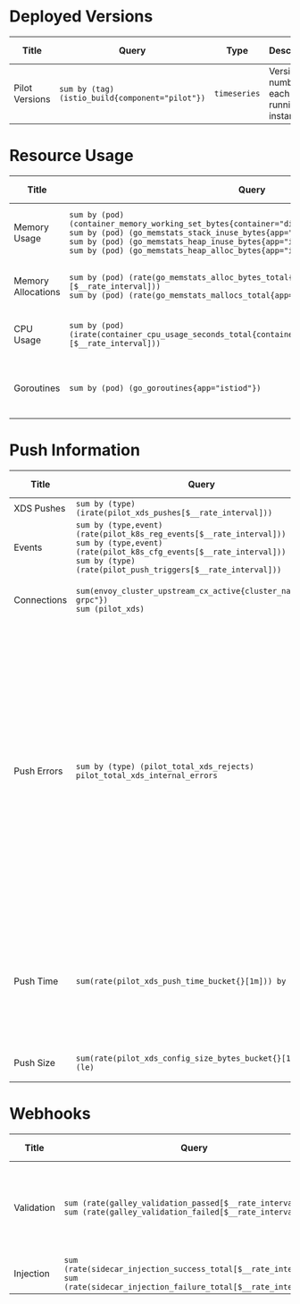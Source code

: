# Deployed Versions
| Title | Query | Type | Description | Datasource | Unit | Legend Format |
| --- | --- | --- | --- | --- | --- | --- |
| Pilot Versions | `sum by (tag) (istio_build{component="pilot"})` | `timeseries` | Version number of each running instance | -- | `prometheus` | `Version ({{tag}})` |
# Resource Usage
| Title | Query | Type | Description | Datasource | Unit | Legend Format |
| --- | --- | --- | --- | --- | --- | --- |
| Memory Usage | `sum by (pod) (container_memory_working_set_bytes{container="discovery",pod=~"istiod-.*"})`<br/>`sum by (pod) (go_memstats_stack_inuse_bytes{app="istiod"})`<br/>`sum by (pod) (go_memstats_heap_inuse_bytes{app="istiod"})`<br/>`sum by (pod) (go_memstats_heap_alloc_bytes{app="istiod"})` | `timeseries` | Memory usage of each running instance | `bytes` | `prometheus` | `Container ({{pod}})` |
| Memory Allocations | `sum by (pod) (rate(go_memstats_alloc_bytes_total{app="istiod"}[$__rate_interval]))`<br/>`sum by (pod) (rate(go_memstats_mallocs_total{app="istiod"}[$__rate_interval]))` | `timeseries` | Details about memory allocations | `Bps` | `prometheus` | `Bytes ({{pod}})` |
| CPU Usage | `sum by (pod) (irate(container_cpu_usage_seconds_total{container="discovery",pod=~"istiod-.*"}[$__rate_interval]))` | `timeseries` | CPU usage of each running instance | -- | `prometheus` | `Container ({{pod}})` |
| Goroutines | `sum by (pod) (go_goroutines{app="istiod"})` | `timeseries` | Goroutine count for each running instance | -- | `prometheus` | `Goroutines ({{pod}})` |
# Push Information
| Title | Query | Type | Description | Datasource | Unit | Legend Format |
| --- | --- | --- | --- | --- | --- | --- |
| XDS Pushes | `sum by (type) (irate(pilot_xds_pushes[$__rate_interval]))` | `timeseries` |  | `ops` | `prometheus` | `{{type}}` |
| Events | `sum by (type,event) (rate(pilot_k8s_reg_events[$__rate_interval]))`<br/>`sum by (type,event) (rate(pilot_k8s_cfg_events[$__rate_interval]))`<br/>`sum by (type) (rate(pilot_push_triggers[$__rate_interval]))` | `timeseries` | Size of each xDS push.<br/> | -- | `prometheus` | `{{event}} {{type}}` |
| Connections | `sum(envoy_cluster_upstream_cx_active{cluster_name="xds-grpc"})`<br/>`sum (pilot_xds)` | `timeseries` | Total number of XDS connections<br/> | -- | `prometheus` | `Connections (client reported)` |
| Push Errors | `sum by (type) (pilot_total_xds_rejects)`<br/>`pilot_total_xds_internal_errors` | `timeseries` | Number of push errors. Many of these are at least potentional fatal and should be explored in-depth via Istiod logs.<br/>Note: metrics here do not use rate() to avoid missing transition from "No series"; series are not reported if there are no errors at all.<br/> | -- | `prometheus` | `Rejected Config ({{type}})` |
| Push Time | `sum(rate(pilot_xds_push_time_bucket{}[1m])) by (le)` | `heatmap` | Count of active and pending proxies managed by each instance.<br/>Pending is expected to converge to zero.<br/> | -- | `prometheus` | `{{le}}` |
| Push Size | `sum(rate(pilot_xds_config_size_bytes_bucket{}[1m])) by (le)` | `heatmap` | Size of each xDS push.<br/> | -- | `prometheus` | `{{le}}` |
# Webhooks
| Title | Query | Type | Description | Datasource | Unit | Legend Format |
| --- | --- | --- | --- | --- | --- | --- |
| Validation | `sum (rate(galley_validation_passed[$__rate_interval]))`<br/>`sum (rate(galley_validation_failed[$__rate_interval]))` | `timeseries` | Rate of XDS push operations, by type. This is incremented on a per-proxy basis.<br/> | -- | `prometheus` | `Success` |
| Injection | `sum (rate(sidecar_injection_success_total[$__rate_interval]))`<br/>`sum (rate(sidecar_injection_failure_total[$__rate_interval]))` | `timeseries` | Size of each xDS push.<br/> | -- | `prometheus` | `Success` |

